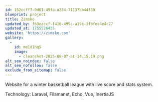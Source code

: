 ```yaml
---
id: 152ccff7-0d61-49fa-a284-71137bb44f39
blueprint: project
title: Zimsko
updated_by: f63eaccf-f416-499c-a19c-3fbfec4e4c77
updated_at: 1755526435
website: 'https://zimsko.com'
gallery:
  -
    id: me1d1hq5
    image:
      - cleanshot-2025-08-07-at-14.15.19.png
alt_seo_noindex: false
alt_seo_nofollow: false
exclude_from_sitemap: false
---
```

Website for a winter basketball league with live score and stats system.

Technology: Laravel, Filamanet, Echo, Vue, InertiaJS